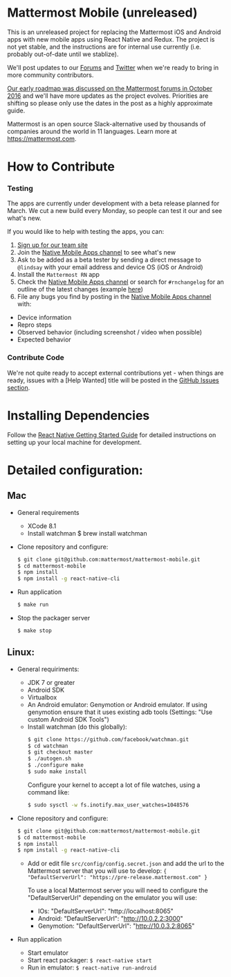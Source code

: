# Mattermost Mobile (unreleased) 

This is an unreleased project for replacing the Mattermost iOS and Android apps with new mobile apps using React Native and Redux. The project is not yet stable, and the instructions are for internal use currently (i.e. probably out-of-date until we stablize). 

We'll post updates to our [Forums](http://forum.mattermost.org/) and [Twitter](https://twitter.com/mattermosthq) when we're ready to bring in more community contributors. 

[Our early roadmap was discussed on the Mattermost forums in October 2016](http://forum.mattermost.org/t/roadmap-for-next-generation-mobile-apps-in-react-native/2339) and we'll have more updates as the project evolves. Priorities are shifting so please only use the dates in the post as a highly approximate guide. 

Mattermost is an open source Slack-alternative used by thousands of companies around the world in 11 languages. Learn more at https://mattermost.com.

# How to Contribute

### Testing

The apps are currently under development with a beta release planned for March. We cut a new build every Monday, so people can test it our and see what's new.

If you would like to help with testing the apps, you can:

1. [Sign up for our team site](https://pre-release.mattermost.com/signup_user_complete/?id=f1924a8db44ff3bb41c96424cdc20676)
2. Join the [Native Mobile Apps channel](https://pre-release.mattermost.com/core/channels/native-mobile-apps) to see what's new
3. Ask to be added as a beta tester by sending a direct message to `@lindsay` with your email address and device OS (iOS or Android)
4. Install the `Mattermost RN` app
5. Check the [Native Mobile Apps channel](https://pre-release.mattermost.com/core/channels/native-mobile-apps) or search for `#rnchangelog` for an outline of the latest changes (example [here](https://pre-release.mattermost.com/core/pl/tepdema9yirupdzjjamxk6wj3c))
5. File any bugs you find by posting in the [Native Mobile Apps channel](https://pre-release.mattermost.com/core/channels/native-mobile-apps) with:
  - Device information
  - Repro steps
  - Observed behavior (including screenshot / video when possible)
  - Expected behavior

### Contribute Code 

We're not quite ready to accept external contributions yet - when things are ready, issues with a [Help Wanted] title will be posted in the [GitHub Issues section](https://github.com/mattermost/mattermost-mobile/issues).

# Installing Dependencies
Follow the [React Native Getting Started Guide](https://facebook.github.io/react-native/docs/getting-started.html) for detailed instructions on setting up your local machine for development.

# Detailed configuration:

## Mac

- General requirements

    - XCode 8.1
    - Install watchman
        $ brew install watchman

- Clone repository and configure:
    ```bash
    $ git clone git@github.com:mattermost/mattermost-mobile.git
    $ cd mattermost-mobile
    $ npm install
    $ npm install -g react-native-cli
    ```

- Run application
    ```bash
    $ make run
    ```

- Stop the packager server
    ```bash
    $ make stop
    ```
## Linux:

- General requiriments:

  - JDK 7 or greater
  - Android SDK
  - Virtualbox
  - An Android emulator: Genymotion or Android emulator. If using genymotion ensure that it uses existing adb tools (Settings: "Use custom Android SDK Tools")
  - Install watchman (do this globally):
      ```bash
      $ git clone https://github.com/facebook/watchman.git
      $ cd watchman
      $ git checkout master
      $ ./autogen.sh
      $ ./configure make
      $ sudo make install
      ```
      Configure your kernel to accept a lot of file watches, using a command like:
      ```bash
      $ sudo sysctl -w fs.inotify.max_user_watches=1048576
      ```

- Clone repository and configure:
    ```bash
    $ git clone git@github.com:mattermost/mattermost-mobile.git
    $ cd mattermost-mobile
    $ npm install
    $ npm install -g react-native-cli
    ```

  - Add or edit file `src/config/config.secret.json` and add the url to the Mattermost server that you will use to develop:
    `{
       "DefaultServerUrl": "https://pre-release.mattermost.com"
    }`

    To use a local Mattermost server you will need to configure the "DefaultServerUrl" depending on the emulator you will use:
      * IOs:        "DefaultServerUrl": "http://localhost:8065"
      * Android:    "DefaultServerUrl": "http://10.0.2.2:3000"
      * Genymotion: "DefaultServerUrl": "http://10.0.3.2:8065"

- Run application
  - Start emulator
  - Start react packager: `$ react-native start`
  - Run in emulator: `$ react-native run-android`
